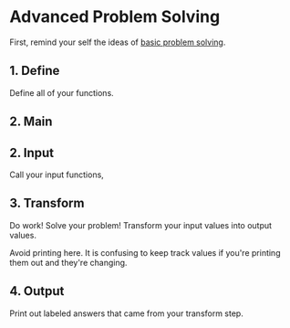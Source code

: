 # Advanced Problem Solving
First, remind your self the ideas of [basic problem solving](basic_problem_solving.md).



## 1. Define
Define all of your functions.

## 2. Main


## 2. Input
Call your input functions,

## 3. Transform
Do work!
Solve your problem!
Transform your input values into output values.

Avoid printing here.
It is confusing to keep track values if you're printing them out and they're changing.

## 4. Output
Print out labeled answers that came from your transform step.
